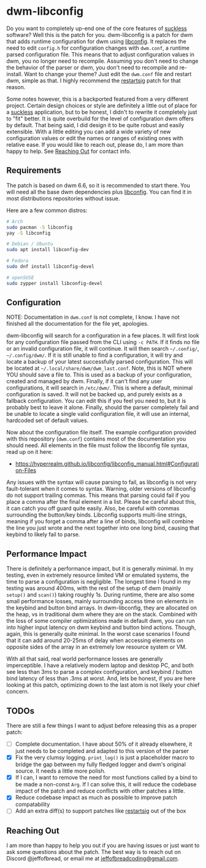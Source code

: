 # dwm-libconfig

Do you want to completely up-end one of the core features of [suckless](https://suckless.org/) software? Well this is the patch for you.
dwm-libconfig is a patch for dwm that adds runtime configuration for dwm using [libconfig](https://hyperrealm.github.io/libconfig/). It
replaces the need to edit `config.h` for configuration changes with `dwm.conf`, a runtime parsed configuration file. This means that to
adjust configuration values in dwm, you no longer need to recompile. Assuming you don't need to change the behavior of the parser or dwm,
you don't need to recompile and re-install. Want to change your theme? Just edit the `dwm.conf` file and restart dwm, simple as that.
I highly recommend the [restartsig](https://dwm.suckless.org/patches/restartsig/) patch for that reason.

Some notes however, this is a backported featured from a very different project. Certain design choices or style are definitely a little
out of place for a [suckless](https://suckless.org/) application, but to be honest, I didn't to rewrite it completely just to "fit" better.
It is quite overbuild for the level of configuration dwm offers by default. That being said, I did design it to be quite robust and easily
extensible. With a little editing you can add a wide variety of new configuration values or edit the names or ranges of existing ones with
relative ease. If you would like to reach out, please do, I am more than happy to help. See [Reaching Out](#reaching-out) for contact info.

## Requirements
The patch is based on dwm 6.6, so it is recommended to start there. You will need all the base dwm dependencies plus 
[libconfig](https://hyperrealm.github.io/libconfig/). You can find it in most distributions repositories without issue.

Here are a few common distros:
```bash
# Arch
sudo pacman -S libconfig
yay -S libconfig

# Debian / Ubuntu
sudo apt install libconfig-dev

# Fedora
sudo dnf install libconfig-devel

# openSUSE
sudo zypper install libconfig-devel
```

## Configuration

NOTE: Documentation in `dwm.conf` is not complete, I know. I have not finished all the documentation for the file yet, apologies.

dwm-libconfig will search for a configuration in a few places. It will first look for any configuration file passed from the CLI using 
`-c PATH`. If it finds no file or an invalid configuration file, it will continue. It will then search `~/.config/`, `~/.config/dwm/`.
If it is still unable to find a configuration, it will try and locate a backup of your latest successfully parsed configuration. 
This will be located at `~/.local/share/dwm/dwm_last.conf`. Note, this is NOT where YOU should save a file to. This is used as a backup
of your configuration, created and managed by dwm. Finally, if it can't find any user configurations, it will search in `/etc/dwm/`.
This is where a default, minimal configuration is saved. It will not be backed up, and purely exists as a fallback configuration. You
can edit this if you feel you need to, but it is probably best to leave it alone. Finally, should the parser completely fail and be
unable to locate a single valid configuration file, it will use an internal, hardcoded set of default values. 

Now about the configuration file itself. The example configuration provided with this repository (`dwm.conf`) contains most of the
documentation you should need. All elements in the file must follow the libconfig file syntax, read up on it here: 
 - https://hyperrealm.github.io/libconfig/libconfig_manual.html#Configuration-Files

Any issues with the syntax will cause parsing to fail, as libconfig is not very fault-tolerant when it comes to syntax. Warning,
older versions of libconfig do not support trailing commas. This means that parsing could fail if you place a comma after the final
element in a list. Please be careful about this, it can catch you off guard quite easily. Also, be careful with commas surrounding
the button/key binds. Libconfig supports multi-line strings, meaning if you forget a comma after a line of binds, libconfig will
combine the line you just wrote and the next together into one long bind, causing that keybind to likely fail to parse.

## Performance Impact
There is definitely a performance impact, but it is generally minimal. In my testing, even in extremely resource limited VM or emulated
systems, the time to parse a configuration is negligible. The longest time I found in my testing was around 400ms, with the rest of the
setup of dwm (mainly `setup()` and `scan()`) taking roughly 1s. During runtime, there are also some small performance losses, mainly
surrounding access time on elements in the keybind and button bind arrays. In dwm-libconfig, they are allocated on the heap, vs in
traditional dwm where they are on the stack. Combined with the loss of some compiler optimizations made in default dwm, you can run
into higher input latency on dwm keybind and button bind actions. Though, again, this is generally quite minimal. In the worst case
scenarios I found that it can add around 20-25ms of delay when accessing elements on opposite sides of the array in an extremely low
resource system or VM.

With all that said, real world performance losses are generally imperceptible. I have a relatively modern laptop and desktop PC, and both
see less than 3ms to parse a complex configuration, and keybind / button bind latency of less than .3ms at worst. And, lets be honest, if
you are here looking at this patch, optimizing down to the last atom is not likely your chief concern.

## TODOs
There are still a few things I want to adjust before releasing this as a proper patch:
- [ ] Complete documentation. I have about 50% of it already elsewhere, it just needs to be completed and adapted to this version of the parser
- [x] Fix the very clumsy logging. `print_log()` is just a placeholder macro to bridge the gap between my fully fledged logger and dwm's original source. It needs a little more polish.
- [x] If I can, I want to remove the need for most functions called by a bind to be made a non-const `Arg`. If I can solve this, it will reduce the codebase impact of the patch and reduce conflicts with other patches a little.
- [x] Reduce codebase impact as much as possible to improve patch compatability
- [ ] Add an extra diff(s) to support patches like [restartsig](https://dwm.suckless.org/patches/restartsig/) out of the box

## Reaching Out
I am more than happy to help you out if you are having issues or just want to ask some questions about the patch. The best way is to reach
out on Discord @jeffofbread, or email me at jeffofbreadcoding@gmail.com.